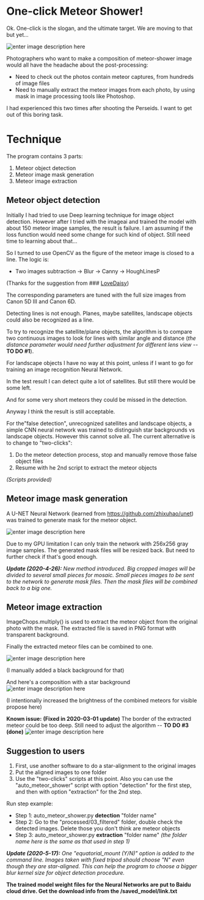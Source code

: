 
# One-click Meteor Shower!
Ok. One-click is the slogan, and the ultimate target. We are moving to that but yet...

![enter image description here](images/meteor_shower_800.jpg)

Photographers who want to make a composition of meteor-shower image would all have the headache about the post-processing:
 - Need to check out the photos contain meteor captures, from hundreds of image files
 - Need to manually extract the meteor images from each photo, by using mask in image processing tools like Photoshop.

I had experienced this two times after shooting the Perseids. I want to get out of this boring task.


# Technique
The program contains 3 parts:
 1. Meteor object detection
 2. Meteor image mask generation
 3. Meteor image extraction


## Meteor object detection
Initially I had tried to use Deep learning technique for image object detection. However after I tried with the imageai and trained the model with about 150 meteor image samples, the result is failure. I am assuming if the loss function would need some change for such kind of object. Still need time to learning about that...

So I turned to use OpenCV as the figure of the meteor image is closed to a line.
The logic is:
 - Two images subtraction -> Blur -> Canny -> HoughLinesP

(Thanks for the suggestion from ### [LoveDaisy](https://github.com/LoveDaisy))

The corresponding parameters are tuned with the full size images from Canon 5D III and Canon 6D.

Detecting lines is not enough. Planes, maybe satellites, landscape objects could also be recognized as a line.

To try to recognize the satellite/plane objects, the algorithm is to compare two continuous images to look for lines with similar angle and distance (*the distance parameter would need further adjustment for different lens view* -- **TO DO #1**).

For landscape objects I have no way at this point, unless if I want to go for training an image recognition Neural Network.

In the test result I can detect quite a lot of satellites. But still there would be some left.

And for some very short meteors they could be missed in the detection.

Anyway I think the result is still acceptable.

For the"false detection", unrecognized satellites and landscape objects, a simple CNN neural network was trained to distinguish star backgrounds vs landscape objects. However this cannot solve all. The current alternative is to change to "two-clicks":

 1. Do the meteor detection process, stop and manually remove those false object files
 2. Resume with he 2nd script to extract the meteor objects

*(Scripts provided)*

## Meteor image mask generation

A U-NET Neural Network (learned from https://github.com/zhixuhao/unet) was trained to generate mask for the meteor object.

![enter image description here](images/meteor-mask.jpg)

Due to my GPU limitation I can only train the network with 256x256 gray image samples. The generated mask files will be resized back. But need to further check if that's good enough.

***Update (2020-4-26):**   New method introduced. Big cropped images will be divided to several small pieces for mosaic. Small pieces images to be sent to the network to generate mask files. Then the mask files will be combined back to a big one.*

## Meteor image extraction

ImageChops.multiply() is used to extract the meteor object from the original photo with the mask. The extracted file is saved in PNG format with transparent background.

Finally the extracted meteor files can be combined to one.

![enter image description here](images/final.jpg)

(I manually added a black background for that)

And here's a composition with a star background
![enter image description here](images/two-click_meteor_shower_demo2_800.jpg)

(I intentionally increased the brightness of the combined meteors for visible propose here)

**Known issue:**
**(Fixed in 2020-03-01 update)**
The border of the extracted meteor could be too deep. Still need to adjust the algorithm -- **TO DO #3 (done)**
![enter image description here](images/final-detail.jpg)

## Suggestion to users

 1. First, use another software to do a star-alignment to the original images
 2. Put the aligned images to one folder
 3. Use the "two-clicks" scripts at this point. Also you can use the "auto_meteor_shower" script with option "detection"  for the first step, and then with option "extraction" for the 2nd step.

Run step example:
 - Step 1: auto_meteor_shower.py **detection** "folder name"
 - Step 2: Go to the "processed/03_filtered" folder, double check the detected images. Delete those you don't think are meteor objects
 - Step 3: auto_meteor_shower.py **extraction** "folder name" *(the folder name here is the same as that used in step 1)*

***Update (2020-5-17):**  One "equatorial_mount (Y/N)" option is added to the command line. Images taken with fixed tripod should choose "N" even though they are star-aligned. This can help the program to choose a bigger blur kernel size for object detection procedure.*

**The trained model weight files for the Neural Networks are put to Baidu cloud drive. Get the download info from the /saved_model/link.txt**